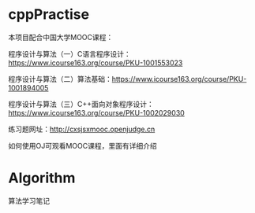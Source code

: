 ﻿# cppPractise

本项目配合中国大学MOOC课程：

程序设计与算法（一）C语言程序设计：https://www.icourse163.org/course/PKU-1001553023

程序设计与算法（二）算法基础：https://www.icourse163.org/course/PKU-1001894005

程序设计与算法（三）C++面向对象程序设计：https://www.icourse163.org/course/PKU-1002029030

练习题网址：http://cxsjsxmooc.openjudge.cn

如何使用OJ可观看MOOC课程，里面有详细介绍

# Algorithm

算法学习笔记

